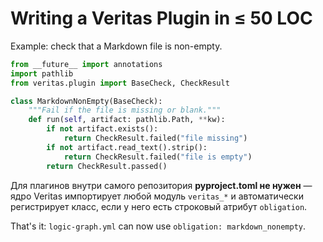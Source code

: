 # Writing a Veritas Plugin in ≤ 50 LOC

Example: check that a Markdown file is non-empty.

```python
from __future__ import annotations
import pathlib
from veritas.plugin import BaseCheck, CheckResult

class MarkdownNonEmpty(BaseCheck):
    """Fail if the file is missing or blank."""
    def run(self, artifact: pathlib.Path, **kw):
        if not artifact.exists():
            return CheckResult.failed("file missing")
        if not artifact.read_text().strip():
            return CheckResult.failed("file is empty")
        return CheckResult.passed()
```

Для плагинов внутри самого репозитория **pyproject.toml не нужен** — ядро Veritas импортирует любой модуль `veritas_*` и автоматически регистрирует класс, если у него есть строковый атрибут `obligation`.

That's it: `logic-graph.yml` can now use `obligation: markdown_nonempty`. 